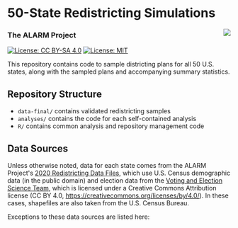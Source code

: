 # 50-State Redistricting Simulations

<img src="https://alarm-redist.github.io/assets/alarm_256_tr.png" align="right">

### The ALARM Project

[![License: CC BY-SA 4.0](https://img.shields.io/badge/Data%20License-CC%20BY--SA%204.0-lightgrey.svg)](https://creativecommons.org/licenses/by-sa/4.0/)
[![License: MIT](https://img.shields.io/badge/Software%20License-MIT-yellow.svg)](https://opensource.org/licenses/MIT)

This repository contains code to sample districting plans for all 50 U.S.
states, along with the sampled plans and accompanying summary statistics.

## Repository Structure

- `data-final/` contains validated redistricting samples
- `analyses/` contains the code for each self-contained analysis
- `R/` contains common analysis and repository management code

## Data Sources

Unless otherwise noted, data for each state comes from the ALARM Project's
[2020 Redistricting Data Files](https://alarm-redist.github.io/posts/2021-08-10-census-2020/),
which use U.S. Census demographic data (in the public domain) and election data 
from the [Voting and Election Science Team](https://dataverse.harvard.edu/dataverse/electionscience), 
which is licensed  under a Creative Commons Attribution license 
(CC BY 4.0, <https://creativecommons.org/licenses/by/4.0/>).  In these cases,
shapefiles are also taken from the U.S. Census Bureau.

Exceptions to these data sources are listed here:

